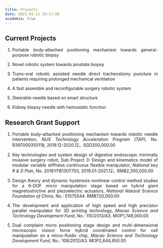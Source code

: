 ```yaml
---
title: Projects
date: 2021-03-21 19:17:50
academia: true
---
```

## Current Projects
<div style="text-align:justify">

1.	Portable body-attached positioning mechanism towards general-purpose robotic biopsy

2.	Novel robotic system towards prostate biopsy

3.	Trans-oral robotic assisted needle direct tracheostomy puncture in patients requiring prolonged mechanical ventilation

4.	A fast assemble and reconfigurable surgery robotic system 

5.	Steerable needle based on smart structure

6.	Kidney biopsy needle with hemostatic function

## Research Grant Support


1.	Portable body-attached positioning mechanism towards robotic needle intervention, *NUS Technology Acceleration Program (TAP)*, No. R397000350118, 2019.12-2020.12，SGD200,000.00
	
2.	Key technologies and system design of digestive endoscopic minimally invasive surgery robot, Sub Project 3: Design and kinematics model of modular variable stiffness continuous flexible manipulator, *National key R & D Plan*, No. 2018YFB1307703, 2019.01-2021.12，RMB2,350,000.00

3.	Design theory and dynamic hysteresis nonlinear control method studies for a 6-DOF micro manipulation stage based on hybrid giant magnetostrictive and piezoelectric actuators, *National Natural Science Foundation of China*, No.: 51575544. RMB720,000.00

4.	The development and application of high speed and high precision parallel manipulator for 3D printing technology, *Macao Science and Technology Development Fund*, No.: 110/2013/A3. MOP1,749,000.00
 
5.	Dual complaint micro positioning stage design and multi-dimensional microscopic vision/ force hybrid coordinated control for cell manipulation on a micro-fluidic chip, *Macao Science and Technology Development Fund*, No.: 108/2012/A3. MOP2,644,950.00 
